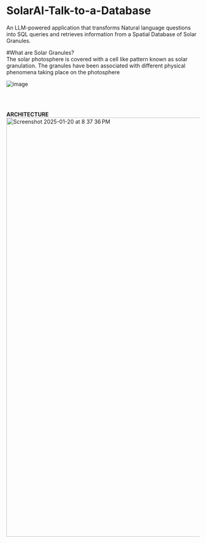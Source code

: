 # SolarAI-Talk-to-a-Database
An LLM-powered application that transforms Natural language questions into SQL queries and retrieves information from a Spatial Database of Solar Granules.

#What are Solar Granules?
<br/>
The solar photosphere is covered with a cell like pattern known as solar granulation. The granules have been associated with different physical phenomena taking place on the photosphere
<br/>

![image](https://github.com/user-attachments/assets/7c83ac46-d78f-4100-a9a0-6bc076fc0f6e)

<br/>
<br/>

**ARCHITECTURE**
<BR/>
<img width="1093" alt="Screenshot 2025-01-20 at 8 37 36 PM" src="https://github.com/user-attachments/assets/a8777c20-4ae5-496c-bec4-e1596513f155" />




